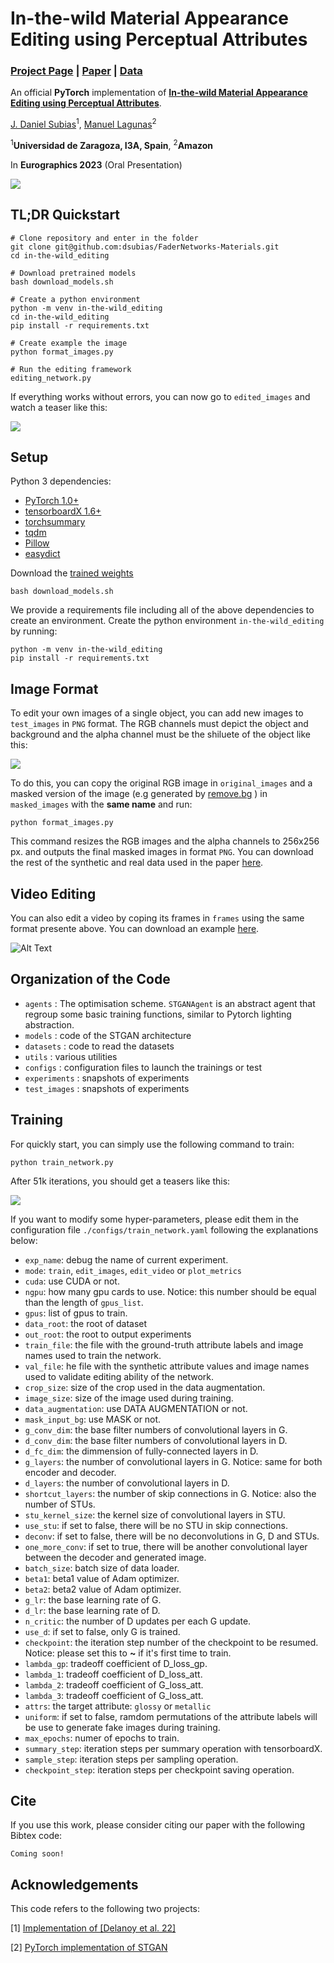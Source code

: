 # In-the-wild Material Appearance Editing using Perceptual Attributes 

### [Project Page](https://dsubias.github.io/publication/in-the-wild_editing/) | [Paper](https://arxiv.org/pdf/2302.03619.pdf) | [Data](-)

An official **PyTorch**  implementation of [**In-the-wild Material Appearance Editing using Perceptual Attributes**](). 


[J. Daniel Subias](https://dsubias.github.io/#about)<sup>1</sup>,
[Manuel Lagunas](https://mlagunas.me/)<sup>2</sup>

<sup>1</sup>**Universidad de Zaragoza, I3A, Spain**, <sup>2</sup>**Amazon**

In **Eurographics 2023** (Oral Presentation)

<img src='imgs/teaser.jpg'/>

## TL;DR Quickstart
```
# Clone repository and enter in the folder
git clone git@github.com:dsubias/FaderNetworks-Materials.git
cd in-the-wild_editing

# Download pretrained models
bash download_models.sh

# Create a python environment
python -m venv in-the-wild_editing
cd in-the-wild_editing
pip install -r requirements.txt

# Create example the image
python format_images.py

# Run the editing framework
editing_network.py
```

If everything works without errors,  you can now go to `edited_images` and watch a teaser like this:

<img src='imgs/mikey.png'/>

## Setup

Python 3 dependencies:

* [PyTorch 1.0+](https://pytorch.org)
* [tensorboardX 1.6+](https://github.com/lanpa/tensorboardX)
* [torchsummary](https://github.com/sksq96/pytorch-summary)
* [tqdm](https://github.com/tqdm/tqdm)
* [Pillow](https://github.com/python-pillow/Pillow)
* [easydict](https://github.com/makinacorpus/easydict)

Download the [trained weights](https://perso.liris.cnrs.fr/johanna.delanoy/data/2022_materials_generative_editing/models/normal_final.ckpt)

```
bash download_models.sh
```

We provide a requirements file including all of the above dependencies to create an environment. Create the python environment `in-the-wild_editing` by running:

```
python -m venv in-the-wild_editing
pip install -r requirements.txt
```

## Image Format

To edit your own images of a single object, you can add new images to `test_images` in `PNG` format. The RGB channels must depict the object and background and the alpha channel must be the shiluete of the object like this:

<img src='imgs/image_format.png'/>

To do this, you can copy the original RGB image in `original_images` and a masked version of the image (e.g generated by [remove.bg](https://www.remove.bg/) ) in `masked_images` with the **same name** and run:

```
python format_images.py
```

This command resizes the RGB images and the alpha channels to 256x256 px. and outputs the final masked images in format `PNG`. You can download the rest of the synthetic and real data used in the paper [here](-). 

## Video Editing

You can also edit a video by coping its frames in `frames` using the same format presente above. You can download an example [here]().

![Alt Text](imgs/video_editing.gif)

## Organization of the Code

* `agents` : The optimisation scheme. `STGANAgent` is an abstract agent that regroup some basic training functions, similar to Pytorch lighting abstraction.
* `models` : code of the STGAN architecture
* `datasets` : code to read the datasets
* `utils` : various utilities
* `configs` : configuration files to launch the trainings or test
* `experiments` : snapshots of experiments
* `test_images` : snapshots of experiments

## Training

For quickly start, you can simply use the following command to train:

```
python train_network.py 
```

After 51k iterations, you should get a teasers like this:

<img src='imgs/validation_sample_51000.png'/>

If you want to modify some hyper-parameters, please edit them in the configuration file `./configs/train_network.yaml` following the explanations below:

- `exp_name`: debug the name of current experiment.
- `mode`: `train`, `edit_images`, `edit_video` or `plot_metrics`
- `cuda`: use CUDA or not.
- `ngpu`: how many gpu cards to use. Notice: this number should be equal than the length of `gpus_list`.
- `gpus`: list of gpus to train.
- `data_root`: the root of dataset
- `out_root`: the root to output experiments
- `train_file`: the file with the ground-truth attribute labels and image names used to train the network.
- `val_file`: he file with the synthetic attribute values and image names used to validate editing ability of the network.
- `crop_size`: size of the crop used in the data augmentation.
- `image_size`: size of the image used during training.
- `data_augmentation`: use DATA AUGMENTATION or not.
- `mask_input_bg`: use MASK or not.
- `g_conv_dim`: the base filter numbers of convolutional layers in G.
- `d_conv_dim`: the base filter numbers of convolutional layers in D.
- `d_fc_dim`: the dimmension of fully-connected layers in D.
- `g_layers`: the number of convolutional layers in G. Notice: same for both encoder and decoder.
- `d_layers`: the number of convolutional layers in D.
- `shortcut_layers`: the number of skip connections in G. Notice: also the number of STUs.
- `stu_kernel_size`: the kernel size of convolutional layers in STU.
- `use_stu`:  if set to false, there will be no STU in skip connections.
- `deconv`: if set to false, there will be no deconvolutions in G, D and STUs.
- `one_more_conv`: if set to true, there will be another convolutional layer between the decoder and generated image.
- `batch_size`: batch size of data loader.
- `beta1`: beta1 value of Adam optimizer.
- `beta2`: beta2 value of Adam optimizer.
- `g_lr`: the base learning rate of G.
- `d_lr`: the base learning rate of D.
- `n_critic`: the number of D updates per each G update.
- `use_d`: if set to false, only G is trained.
- `checkpoint`: the iteration step number of the checkpoint to be resumed. Notice: please set this to **~** if it's first time to train.
- `lambda_gp`: tradeoff coefficient of D_loss_gp.
- `lambda_1`: tradeoff coefficient of D_loss_att.
- `lambda_2`: tradeoff coefficient of G_loss_att.
- `lambda_3`: tradeoff coefficient of G_loss_att.
- `attrs`: the target attribute: `glossy` or `metallic`
- `uniform`:  if set to false, ramdom permutations of the attribute labels will be use to generate fake images during training.
- `max_epochs`: numer of epochs to train.
- `summary_step`: iteration steps per summary operation with tensorboardX.
- `sample_step`: iteration steps per sampling operation.
- `checkpoint_step`: iteration steps per checkpoint saving operation.

## Cite

If you use this work, please consider citing our paper with the following Bibtex code:

```
Coming soon!
```

## Acknowledgements

This code refers to the following two projects:

[1] [Implementation of [Delanoy et al. 22]](https://github.com/jdelanoy/generative-material-net) 

[2] [PyTorch implementation of STGAN](https://github.com/bluestyle97/STGAN-pytorch)
